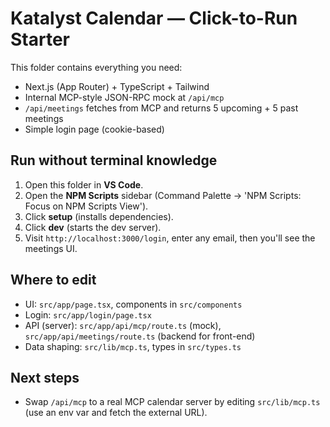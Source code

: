 # Katalyst Calendar — Click-to-Run Starter

This folder contains everything you need:
- Next.js (App Router) + TypeScript + Tailwind
- Internal MCP-style JSON-RPC mock at `/api/mcp`
- `/api/meetings` fetches from MCP and returns 5 upcoming + 5 past meetings
- Simple login page (cookie-based)

## Run without terminal knowledge
1) Open this folder in **VS Code**.
2) Open the **NPM Scripts** sidebar (Command Palette → 'NPM Scripts: Focus on NPM Scripts View').
3) Click **setup** (installs dependencies).
4) Click **dev** (starts the dev server).
5) Visit `http://localhost:3000/login`, enter any email, then you'll see the meetings UI.

## Where to edit
- UI: `src/app/page.tsx`, components in `src/components`
- Login: `src/app/login/page.tsx`
- API (server): `src/app/api/mcp/route.ts` (mock), `src/app/api/meetings/route.ts` (backend for front-end)
- Data shaping: `src/lib/mcp.ts`, types in `src/types.ts`

## Next steps
- Swap `/api/mcp` to a real MCP calendar server by editing `src/lib/mcp.ts` (use an env var and fetch the external URL).
